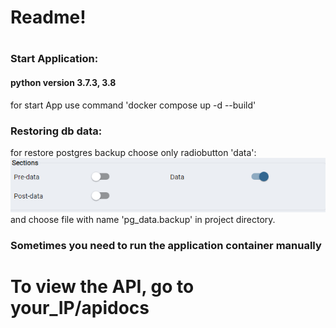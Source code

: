 # Readme!

# 
### Start Application:
#### python version 3.7.3, 3.8
for start App use command 'docker compose up -d --build'

### Restoring db data:
for restore postgres backup choose only radiobutton 'data':
![img.png](img.png)
and choose file with name 'pg_data.backup' in project directory.
### Sometimes you need to run the application container manually

# To view the API, go to your_IP/apidocs
